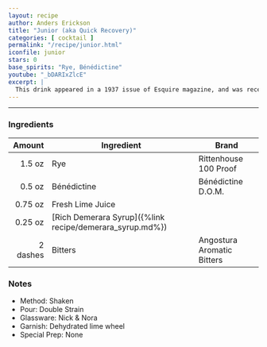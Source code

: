 ```yaml
---
layout: recipe
author: Anders Erickson
title: "Junior (aka Quick Recovery)"
categories: [ cocktail ]
permalink: "/recipe/junior.html"
iconfile: junior
stars: 0
base_spirits: "Rye, Bénédictine"
youtube: "_bDARIxZlcE"
excerpt: |
  This drink appeared in a 1937 issue of Esquire magazine, and was recently rediscovered by David Wondrich. Jim Meehan includes it in his wonderful cocktail tome, The PDT Cocktail Book.
---
```


---

### Ingredients

|   Amount | Ingredient                                               | Brand                      |
| -------: | -------------------------------------------------------- | -------------------------- |
|   1.5 oz | Rye                                                      | Rittenhouse 100 Proof      |
|   0.5 oz | Bénédictine                                              | Bénédictine D.O.M.         |
|  0.75 oz | Fresh Lime Juice                                         |
|  0.25 oz | [Rich Demerara Syrup]({%link recipe/demerara_syrup.md%}) |
| 2 dashes | Bitters                                                  | Angostura Aromatic Bitters |

### Notes

- Method: Shaken
- Pour: Double Strain
- Glassware: Nick & Nora
- Garnish: Dehydrated lime wheel
- Special Prep: None
